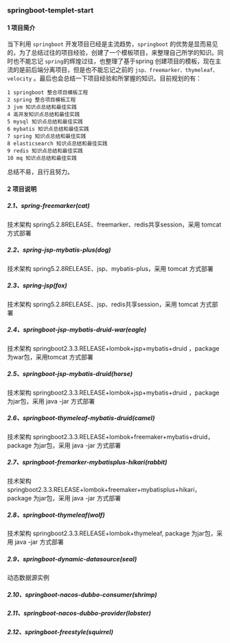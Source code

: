### springboot-templet-start

#### 1 项目简介

当下利用 `springboot` 开发项目已经是主流趋势，`springboot` 的优势是显而易见的，为了总结过往的项目经验，创建了一个模板项目，来整理自己所学的知识。同时也不能忘记 `spring`的辉煌过往，也整理了基于spring 创建项目的模板，现在主流的是前后端分离项目，但是也不能忘记之前的 `jsp、freemarker、thymeleaf、velocity` 。最后也会总结一下项目经验和所掌握的知识。目前规划的有：

```
1 springboot 整合项目模板工程
2 spring 整合项目模板工程
3 jvm 知识点总结和最佳实践
4 高并发知识点总结和最佳实践
5 mysql 知识点总结和最佳实践
6 mybatis 知识点总结和最佳实践
7 spring 知识点总结和最佳实践
8 elasticsearch 知识点总结和最佳实践
9 redis 知识点总结和最佳实践
10 mq 知识点总结和最佳实践
```

总结不易，且行且努力。

#### 2 项目说明

##### 2.1、spring-freemarker(cat)
技术架构 spring5.2.8RELEASE、freemarker、redis共享session，采用 tomcat 方式部署

##### 2.2、spring-jsp-mybatis-plus(dog)

技术架构 spring5.2.8RELEASE、jsp、mybatis-plus，采用 tomcat 方式部署

##### 2.3、spring-jsp(fox)

技术架构 spring5.2.8RELEASE、jsp、redis共享session，采用 tomcat 方式部署

##### 2.4、springboot-jsp-mybatis-druid-war(eagle)

技术架构 springboot2.3.3.RELEASE+lombok+jsp+mybatis+druid ，package 为war包，采用tomcat 方式部署

##### 2.5、springboot-jsp-mybatis-druid(horse)

技术架构 springboot2.3.3.RELEASE+lombok+jsp+mybatis+druid ，package 为jar包，采用 java -jar 方式部署

##### 2.6、springboot-thymeleaf-mybatis-druid(camel)

技术架构 springboot2.3.3.RELEASE+lombok+freemaker+mybatis+druid，package 为jar包，采用 java -jar 方式部署

##### 2.7、springboot-fremarker-mybatisplus-hikari(rabbit)

技术架构 springboot2.3.3.RELEASE+lombok+freemaker+mybatisplus+hikari，package 为jar包，采用 java -jar 方式部署

##### 2.8、springboot-thymeleaf(wolf)

技术架构 springboot2.3.3.RELEASE+lombok+thymeleaf, package 为jar包，采用 java -jar 方式部署

##### 2.9、springboot-dynamic-datasource(seal)
动态数据源实例

##### 2.10、springboot-nacos-dubbo-consumer(shrimp)


##### 2.11、springboot-nacos-dubbo-provider(lobster)

##### 2.12、springboot-freestyle(squirrel)

